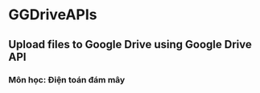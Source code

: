 # GGDriveAPIs

## Upload files to Google Drive using Google Drive API

### Môn học: Điện toán đám mây
